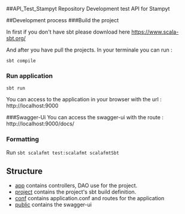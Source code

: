 ##API_Test_Stampyt
Repository Development test API for Stampyt
 
##Development process
###Build the project

In first if you don't have sbt please download here https://www.scala-sbt.org/

And after you have pull the projects. In your terminale you can run :
```
sbt compile
```
### Run application
```
sbt run
```
You can access to the application in your browser with the url : http://localhost:9000

###Swagger-Ui
You can access the swagger-ui with the route : http://localhost:9000/docs/

### Formatting
Run `sbt scalafmt test:scalafmt scalafmtSbt`

## Structure

* [app](https://github.com/ayoann/API_Test_Stampyt/tree/master/app) contains controllers, DAO use for the project.
* [project](https://github.com/ayoann/API_Test_Stampyt/tree/master/project) contains the project's sbt build definition.
* [conf](https://github.com/ayoann/API_Test_Stampyt/tree/master/conf) contains application.conf and routes for the application
* [public](https://github.com/ayoann/API_Test_Stampyt/tree/master/public/swagger) contains the swagger-ui